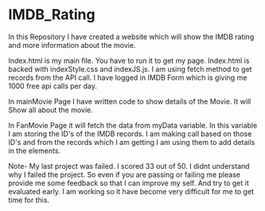 # IMDB_Rating
In this Repository I have created a website which will show the IMDB rating and more information about the movie.


Index.html is my main file. You have to run it to get my page. Index.html is backed with indexStyle.css and indexJS.js. I am using fetch method to get records from the API call. I have logged in IMDB Form which is giving me 1000 free api calls per day.

In mainMovie Page I have written code to show details of the Movie. It will Show all about the movie.

In FanMovie Page it will fetch the data from myData variable. In this variable I am storing the ID's of the IMDB records. I am making call based on those ID's and from the records which I am getting I am using them to add details in the elements.


Note- My last project was failed. I scored 33 out of 50. I didnt understand why I failed the project. So even if you are passing or failing me please provide me some feedback so that I can improve my self. And try to get it evaluated early. I am working so it have become very difficult for me to get time for this.
